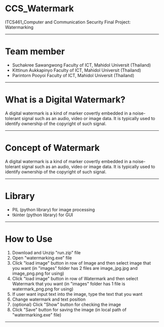 # CCS_Watermark
ITCS461_Computer and Communication Security
Final Project: Watermarking
________________________________________________________________________________________
# Team member
- Suchakree Sawangwong    Faculty of ICT, Mahidol Universit (Thailand)
- Kittinun Aukkapinyo     Faculty of ICT, Mahidol Universit (Thailand)
- Parintorn Pooyoi        Faculty of ICT, Mahidol Universit (Thailand)
________________________________________________________________________________________
# What is a Digital Watermark?
A digital watermark is a kind of marker covertly embedded in a noise-tolerant signal such as an audio, video or image data. It is typically used to identify ownership of the copyright of such signal.
________________________________________________________________________________________
# Concept of Watermark
A digital watermark is a kind of marker covertly embedded in a noise-tolerant signal such as an audio, video or image data. It is typically used to identify ownership of the copyright of such signal.
________________________________________________________________________________________
# Library
- PIL (python library) for image processing
- tkinter (python library) for GUI
________________________________________________________________________________________
# How to Use
1. Download and Unzip "run.zip" file
2. Open "watermarking.exe" file
3. Click "load image" button in row of Image and then select image that you want
   (in "images" folder has 2 files are image_jpg.jpg and image_png.png for using)
4. Click "load image" button in row of Watermark and then select Watermark that you want
   (in "images" folder has 1 file is watermark_png.png for using)
5. If user want input text into the image, type the text that you want
6. Change watermark and text position
7. (optional) Click "Show" button for checking the image
8. Click "Save" button for saving the image (in local path of "watermarking.exe" file)
________________________________________________________________________________________
